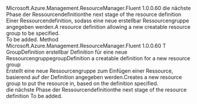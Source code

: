 <Type Name="IWithCreatableResourceGroup&lt;T&gt;" FullName="Microsoft.Azure.Management.ResourceManager.Fluent.Core.GroupableResource.Definition.IWithCreatableResourceGroup&lt;T&gt;">
  <TypeSignature Language="C#" Value="public interface IWithCreatableResourceGroup&lt;T&gt;" />
  <TypeSignature Language="ILAsm" Value=".class public interface auto ansi abstract IWithCreatableResourceGroup`1&lt;T&gt;" />
  <TypeSignature Language="DocId" Value="T:Microsoft.Azure.Management.ResourceManager.Fluent.Core.GroupableResource.Definition.IWithCreatableResourceGroup`1" />
  <TypeSignature Language="VB.NET" Value="Public Interface IWithCreatableResourceGroup(Of T)" />
  <TypeSignature Language="F#" Value="type IWithCreatableResourceGroup&lt;'T&gt; = interface" />
  <AssemblyInfo>
    <AssemblyName>Microsoft.Azure.Management.ResourceManager.Fluent</AssemblyName>
    <AssemblyVersion>1.0.0.60</AssemblyVersion>
  </AssemblyInfo>
  <TypeParameters>
    <TypeParameter Name="T" />
  </TypeParameters>
  <Interfaces />
  <Docs>
    <typeparam name="T"><span data-ttu-id="9834b-101">die nächste Phase der Ressourcendefinition</span><span class="sxs-lookup"><span data-stu-id="9834b-101">the next stage of the resource definition</span></span></typeparam>
    <summary>
            <span data-ttu-id="9834b-102">Einer Ressourcendefinition, sodass eine neue erstellbar Ressourcengruppe angegeben werden.</span><span class="sxs-lookup"><span data-stu-id="9834b-102">A resource definition allowing a new creatable resource group to be specified.</span></span>
            </summary>
    <remarks>To be added.</remarks>
  </Docs>
  <Members>
    <Member MemberName="WithNewResourceGroup">
      <MemberSignature Language="C#" Value="public T WithNewResourceGroup (Microsoft.Azure.Management.ResourceManager.Fluent.Core.ResourceActions.ICreatable&lt;Microsoft.Azure.Management.ResourceManager.Fluent.IResourceGroup&gt; groupDefinition);" />
      <MemberSignature Language="ILAsm" Value=".method public hidebysig newslot virtual instance !T WithNewResourceGroup(class Microsoft.Azure.Management.ResourceManager.Fluent.Core.ResourceActions.ICreatable`1&lt;class Microsoft.Azure.Management.ResourceManager.Fluent.IResourceGroup&gt; groupDefinition) cil managed" />
      <MemberSignature Language="DocId" Value="M:Microsoft.Azure.Management.ResourceManager.Fluent.Core.GroupableResource.Definition.IWithCreatableResourceGroup`1.WithNewResourceGroup(Microsoft.Azure.Management.ResourceManager.Fluent.Core.ResourceActions.ICreatable{Microsoft.Azure.Management.ResourceManager.Fluent.IResourceGroup})" />
      <MemberSignature Language="VB.NET" Value="Public Function WithNewResourceGroup (groupDefinition As ICreatable(Of IResourceGroup)) As T" />
      <MemberSignature Language="F#" Value="abstract member WithNewResourceGroup : Microsoft.Azure.Management.ResourceManager.Fluent.Core.ResourceActions.ICreatable&lt;Microsoft.Azure.Management.ResourceManager.Fluent.IResourceGroup&gt; -&gt; 'T" Usage="iWithCreatableResourceGroup.WithNewResourceGroup groupDefinition" />
      <MemberType>Method</MemberType>
      <AssemblyInfo>
        <AssemblyName>Microsoft.Azure.Management.ResourceManager.Fluent</AssemblyName>
        <AssemblyVersion>1.0.0.60</AssemblyVersion>
      </AssemblyInfo>
      <ReturnValue>
        <ReturnType>T</ReturnType>
      </ReturnValue>
      <Parameters>
        <Parameter Name="groupDefinition" Type="Microsoft.Azure.Management.ResourceManager.Fluent.Core.ResourceActions.ICreatable&lt;Microsoft.Azure.Management.ResourceManager.Fluent.IResourceGroup&gt;" />
      </Parameters>
      <Docs>
        <param name="groupDefinition"><span data-ttu-id="9834b-103">GroupDefinition erstellbar Definition für eine neue Ressourcengruppe</span><span class="sxs-lookup"><span data-stu-id="9834b-103">groupDefinition a creatable definition for a new resource group</span></span></param>
        <summary>
            <span data-ttu-id="9834b-104">Erstellt eine neue Ressourcengruppe zum Einfügen einer Ressource, basierend auf der Definition angegeben werden.</span><span class="sxs-lookup"><span data-stu-id="9834b-104">Creates a new resource group to put the resource in, based on the definition specified.</span></span>
            </summary>
        <returns><span data-ttu-id="9834b-105">die nächste Phase der Ressourcendefinition</span><span class="sxs-lookup"><span data-stu-id="9834b-105">the next stage of the resource definition</span></span></returns>
        <remarks>To be added.</remarks>
      </Docs>
    </Member>
  </Members>
</Type>